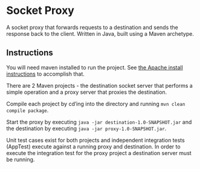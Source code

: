 # Socket Proxy 

A socket proxy that forwards requests to a destination and sends the response back to the client. Written in Java, built using a Maven archetype.

## Instructions

You will need maven installed to run the project. See [the Apache install instructions](https://maven.apache.org/install.html) to accomplish that.

There are 2 Maven projects - the destination socket server that performs a simple operation and a proxy server that proxies the destination.

Compile each project by cd’ing into the directory and running `mvn clean compile package`.

Start the proxy by executing `java -jar destination-1.0-SNAPSHOT.jar` and the destination by executing `java -jar proxy-1.0-SNAPSHOT.jar`.

Unit test cases exist for both projects and independent integration tests (AppTest) execute against a running proxy and destination. In order to execute the integration test for the proxy project a destination server must be running.
